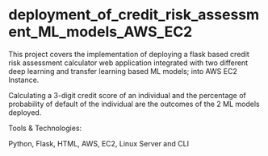 # deployment_of_credit_risk_assessment_ML_models_AWS_EC2

This project covers the implementation of deploying a flask based credit risk assessment calculator web application integrated with two different deep learning and transfer learning based ML models; into AWS EC2 Instance.  

Calculating a 3-digit credit score of an individual and the percentage of probability of default of the individual are the outcomes of the 2 ML models deployed.

Tools & Technologies:

Python, Flask, HTML, AWS, EC2, Linux Server and CLI
